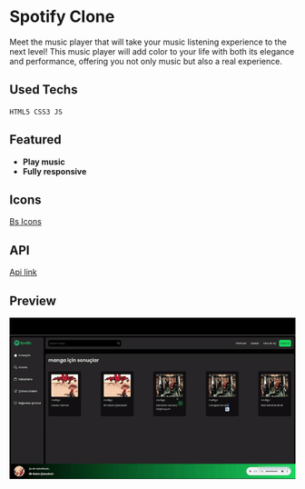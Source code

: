# Spotify Clone

Meet the music player that will take your music listening experience to the next level! This music player will add color to your life with both its elegance and performance, offering you not only music but also a real experience.

## Used Techs

```
HTML5 CSS3 JS
```

## Featured

- **Play music**
- **Fully responsive**

## Icons

[Bs Icons](https://icons.getbootstrap.com/)

## API

[Api link](https://rapidapi.com/apidojo/api/shazam/playground/apiendpoint_c15fbc17-5fcb-4e6f-a785-07434c31e176)

## Preview

<img src="./images/Spotify Clone Gif.gif">
